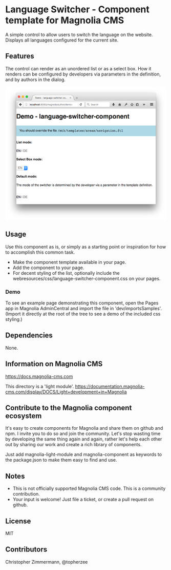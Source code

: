 # Language Switcher - Component template for Magnolia CMS #

A simple control to allow users to switch the language on the website. Displays all languages configured for the current site.

## Features ##
The control can render as an unordered list or as a select box.
How it renders can be configured by developers via parameters in the definition, and by authors in the dialog.

![Demo page with component](README-screenshot-language-switcher.png)

## Usage ##
Use this component as is, or simply as a starting point or inspiration for how to accomplish this common task.

* Make the component template available in your page.
* Add the component to your page.
* For decent styling of the list, optionally include the webresources/css/language-switcher-component.css on your pages.

### Demo ###
To see an example page demonstrating this component, open the Pages app in Magnolia AdminCentral and import the file in 'dev/importsSamples'. (Import it directly at the root of the tree to see a demo of the included css styling.)

## Dependencies ##
None.

## Information on Magnolia CMS
https://docs.magnolia-cms.com

This directory is a 'light module'.
https://documentation.magnolia-cms.com/display/DOCS/Light+development+in+Magnolia

## Contribute to the Magnolia component ecosystem
It's easy to create components for Magnolia and share them on github and npm. I invite you to do so and join the community. Let's stop wasting time by developing the same thing again and again, rather let's help each other out by sharing our work and create a rich library of components.

Just add magnolia-light-module and magnolia-component as keywords to the package.json to make them easy to find and use.

## Notes
* This is not officially supported Magnolia CMS code. This is a community contribution.
* Your input is welcome! Just file a ticket, or create a pull request on github.

## License

MIT

## Contributors

Christopher Zimmermann, @topherzee
